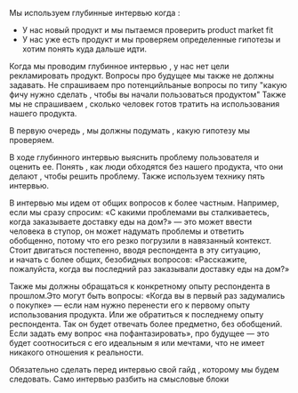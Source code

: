 Мы используем глубинные интервью когда :
 - У нас новый продукт и мы пытаемся проверить product market fit
 - У нас уже есть продукт и мы проверяем определенные гипотезы и хотим понять куда дальше идти. 

Когда мы проводим глубинное интервью , у нас нет цели рекламировать продукт. Вопросы про будущее мы также не должны задавать. Не спрашиваем про потенцийльаные вопросы по типу "какую фичу нужно сделать , чтобы вы начали пользоваться продуктом" Также мы не спрашиваем , сколько человек готов тратить на использования нашего продукта. 

В первую очередь , мы должны подумать , какую гипотезу мы проверяем. 

В ходе глубинного интервью выяснить проблему пользователя и оценить ее. Понять , как люди обходятся без нашего продукта, что они делают , чтобы решить проблему. Также используем технику пять интервью. 

В интервью мы идем от общих вопросов к более частным. Например, если мы сразу спросим: «С какими проблемами вы сталкиваетесь, когда заказываете доставку еды на дом?» — это может ввести человека в ступор, он может надумать проблемы и ответить обобщенно, потому что его резко погрузили в навязанный контекст. Стоит двигаться постепенно, вводя респондента в эту ситуацию, и начать с более общих, безобидных вопросов: «Расскажите, пожалуйста, когда вы последний раз заказывали доставку еды на дом?»

Также мы должны обращаться к конкретному опыту респондента в прошлом.Это могут быть вопросы: «Когда вы в первый раз задумались о покупке» — если нам нужно перенести его к первому опыту использования продукта. Или же обратиться к последнему опыту респондента. Так он будет отвечать более предметно, без обобщений. Если задать ему вопрос «на пофантазировать», про будущее — это будет соотноситься с его идеальным я или мечтами, что не имеет никакого отношения к реальности.


Обязательно сделать перед интервью свой гайд , которому мы будем следовать. Само интервью разбить на смысловые блоки 
